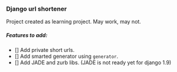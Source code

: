 ### Django url shortener

Project created as learning project. May work, may not.

##### Features to add:
 - [] Add private short urls.
 - [] Add smarted generator using `generator`.
 - [] Add JADE and zurb libs. (JADE is not ready yet for django 1.9)
